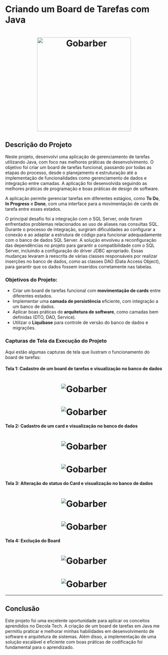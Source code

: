 # Criando um Board de Tarefas com Java

<h1 align="center">
    <img alt="Gobarber" src="img\board.jpg" width="300px" />
</h1>

## Descrição do Projeto

Neste projeto, desenvolvi uma aplicação de gerenciamento de tarefas utilizando Java, com foco nas melhores práticas de desenvolvimento. O objetivo foi criar um board de tarefas funcional, passando por todas as etapas do processo, desde o planejamento e estruturação até a implementação de funcionalidades como gerenciamento de dados e integração entre camadas. A aplicação foi desenvolvida seguindo as melhores práticas de programação e boas práticas de design de software.

A aplicação permite gerenciar tarefas em diferentes estágios, como **To Do**, **In Progress** e **Done**, com uma interface para a movimentação de cards de tarefa entre esses estados.

O principal desafio foi a integração com o SQL Server, onde foram enfrentados problemas relacionados ao uso de aliases nas consultas SQL. Durante o processo de integração, surgiram dificuldades ao configurar a conexão e ao adaptar a estrutura de código para funcionar adequadamente com o banco de dados SQL Server. A solução envolveu a reconfiguração das dependências no projeto para garantir a compatibilidade com o SQL Server, incluindo a configuração do driver JDBC apropriado. Essas mudanças levaram à reescrita de várias classes responsáveis por realizar inserções no banco de dados, como as classes DAO (Data Access Object), para garantir que os dados fossem inseridos corretamente nas tabelas. 


###  Objetivos do Projeto:

- Criar um board de tarefas funcional com **movimentação de cards** entre diferentes estados.
- Implementar uma **camada de persistência** eficiente, com integração a um banco de dados.
- Aplicar boas práticas de **arquitetura de software**, como camadas bem definidas (DTO, DAO, Service).
- Utilizar o **Liquibase** para controle de versão do banco de dados e migrações.

### Capturas de Tela da Execução do Projeto

Aqui estão algumas capturas de tela que ilustram o funcionamento do board de tarefas:

####  Tela 1: Cadastro de um board de tarefas  e visualização no banco de dados
<h1 align="center">
    <img alt="Gobarber" src="img\board_execucao.png"/>
</h1>
<h1 align="center">
    <img alt="Gobarber" src="img\board_db.png"/>
</h1>

####  Tela 2: Cadastro de um card e visualização no banco de dados
<h1 align="center">
    <img alt="Gobarber" src="img\board_cadastro_card.png"/>
</h1>
<h1 align="center">
    <img alt="Gobarber" src="img\board_card_db.png"/>
</h1>

####  Tela 3: Alteração do status do Card e visualização no banco de dados
<h1 align="center">
    <img alt="Gobarber" src="img\board_card_modificado.png"/>
</h1>
<h1 align="center">
    <img alt="Gobarber" src="img\board_card_modificado_db.png"/>
</h1>

####  Tela 4: Exclução do Board 
<h1 align="center">
    <img alt="Gobarber" src="img\board_excluir.png"/>
</h1>

<h1 align="center">
    <img alt="Gobarber" src="img\board_excluir_db.png"/>
</h1>

---

## Conclusão
Este projeto foi uma excelente oportunidade para aplicar os conceitos aprendidos no Decola Tech. A criação de um board de tarefas em Java me permitiu praticar e melhorar minhas habilidades em desenvolvimento de software e arquitetura de sistemas. Além disso, a implementação de uma solução escalável e eficiente com boas práticas de codificação foi fundamental para o aprendizado.
